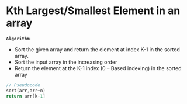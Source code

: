 # **Kth Largest/Smallest Element in an array**

**```Algorithm```**

* Sort the given array and return the element at index K-1 in the sorted array. 
* Sort the input array in the increasing order
* Return the element at the K-1 index (0 – Based indexing) in the sorted array

```cpp
// Pseudocode
sort(arr,arr+n)
return arr[k-1]
```
